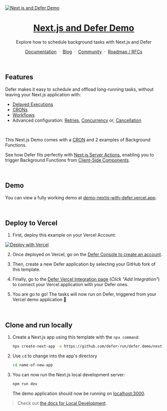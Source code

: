 <a href="https://demo-nextjs-with-defer.vercel.app/">
  <img alt="Next.js and Defer Demo" src="https://demo-nextjs-with-defer.vercel.app/og-image.png">
  <h1 align="center">Next.js and Defer Demo</h1>
</a>

<p align="center">
 Explore how to schedule background tasks with Next.js and Defer
</p>

<p align="center">
    <a href="https://docs.defer.run/">Documentation</a>
    <span>&nbsp;·&nbsp;</span>
    <a href="https://www.defer.run/blog">Blog</a>
    <span>&nbsp;·&nbsp;</span>
    <a href="https://discord.gg/x2v84Vqsk6">Community</a>
    <span>&nbsp;·&nbsp;</span>
    <a href="https://github.com/defer-run/defer.client/discussions/categories/roadmap">Roadmap / RFCs</a>
</p>
<br/>

## Features

Defer makes it easy to schedule and offload long-running tasks, without leaving your Next.js application with:

- [Delayed Executions](https://www.defer.run/docs/features/delays)
- [CRONs](https://www.defer.run/docs/features/cron)
- [Workflows](https://www.defer.run/docs/guides/onboarding-workflow)
- Advanced configuration: [Retries](https://www.defer.run/docs/features/retries), [Concurrency](https://www.defer.run/docs/features/concurrency) or, [Cancellation](https://www.defer.run/docs/features/cancellation)

<br />

This Next.js Demo comes with a [CRON](./defer/dailyCron.ts) and 2 examples of Background Functions.

See how Defer fits perfectly with [Next.js Server Actions](./app/actions/actions.ts), enabling you to trigger Background Functions from [Client-Side Components](./app/page.tsx).

<br />

## Demo

You can view a fully working demo at [demo-nextjs-with-defer.vercel.app](https://demo-nextjs-with-defer.vercel.app/).

<br />

## Deploy to Vercel

1. First, deploy this example on your Vercel Account:

[![Deploy with Vercel](https://vercel.com/button)](https://vercel.com/new/clone?repository-url=https%3A%2F%2Fgithub.com%2Fdefer-run%2Fdefer.demo%2Fnextjs%2Fapp-template&project-name=nextjs-with-defer&repository-name=nextjs-with-defer&demo-title=nextjs-with-defer&demo-description=Perform%20long-running%20tasks,%20workflows%20and%20CRONs%20within%20your%20Next.js%20application.&demo-url=https%3A%2F%2Fdemo-nextjs-with-defer.vercel.app%2F&external-id=https%3A%2F%2Fgithub.com%2Fdefer-run%2Fdefer.demo%2Fnextjs%2Fapp-template&demo-image=https%3A%2F%2Fdemo-nextjs-with-defer.vercel.app%og-image.png&integration-ids=)

2. Once deployed on Vercel, go on the [Defer Console to create an account](https://console.defer.run/).

3. Then, create a new Defer application by selecting your GitHub fork of this template.

4. Finally, go to the [Defer Vercel Integration page](https://vercel.com/integrations/defer) (_Click "Add Integration"_) to connect your Vercel application with your Defer ones.

5. You are go to go! The tasks will now run on Defer, triggered from your Vercel demo application 🚀

<br />

## Clone and run locally

1. Create a Next.js app using this template with the `npx command`:

   ```bash
   npx create-next-app -e https://github.com/defer-run/defer.demo/nextjs/app-template/
   ```

2. Use `cd` to change into the app's directory

   ```bash
   cd name-of-new-app
   ```

3. You can now run the Next.js local development server:

   ```bash
   npm run dev
   ```

   The demo application should now be running on [localhost:3000](http://localhost:3000/).

> Check out [the docs for Local Development](https://www.defer.run/docs/get-started/development-testing#local-development).
